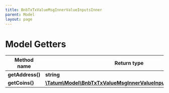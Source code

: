 ```yaml
---
title: BnbTxTxValueMsgInnerValueInputsInner
parent: Model
layout: page
---
```


# Model Getters

Method name | Return type | Description | Notes
------------ | ------------- | ------------- | -------------
**getAddress()** | **string** |  | [optional]
**getCoins()** | [**\Tatum\Model\BnbTxTxValueMsgInnerValueInputsInnerCoinsInner[]**](../BnbTxTxValueMsgInnerValueInputsInnerCoinsInner) |  | [optional]

